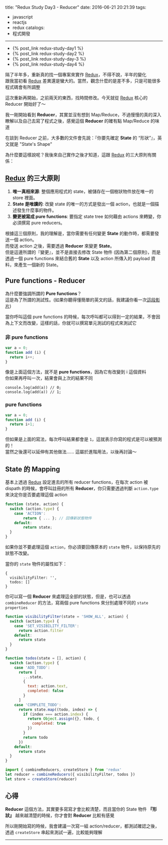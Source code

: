 title: "Redux Study Day3 - Reducer"
date: 2016-06-21 20:21:39
tags:
- javascript
- reactjs
- redux
catalogs:
- 程式開發
---

* {% post_link redux-study-day1 %}
* {% post_link redux-study-day2 %}
* {% post_link redux-study-day-3 %}
* {% post_link redux-study-day4 %}

隔了半年多，重新真的找一個專案來實作 [Redux][]，不得不說，半年的變化  
跟我當初看 [Redux][] 差異還是蠻大的。當然，觀念什麼的是差不多，只是可能很多程式碼會有所調整  

這次重新再開始，之前兩天的東西，找時間修改。今天就從 [Redux][] 核心的 Reducer 開始好了～
 
<!--more-->

我一剛開始看到 **Reducer**，其實並沒有想到 Map/Reduce，不過慢慢的真的深入瞭解以及自己去寫了程式之後，感覺這個 **Reducer** 的確有點 Map/Reduce 的味道

在談到 Reducer 之前，大多數的文件會先說：『你要先確定 **State** 的 “形狀”』，英文就是 "State's Shape"  

為什麼要這樣說呢？我後來自己實作之後才知道，這跟 [Redux][] 的三大原則有關係：  

## [Redux][] 的三大原則

1. **唯一真相來源**: 整個應用程式的 state，被儲存在一個樹狀物件放在唯一的 store 裡面。
2. **State 是唯讀的**: 改變 state 的唯一的方式是發出一個 action，也就是一個描述發生什麼事的物件。
3. **變更被寫成 pure functions**: 要指定 state tree 如何藉由 actions 來轉變，你必須撰寫 pure reducers。

根據這三個原則，我的理解是，當你需要有任何變更 **State** 的動作時，都需要發送一個
 action。  
而發送 action 之後，需要透過 **Reducer** 來變更 **State**。  
但是這邊所謂的『變更』，並不是直接去修改 State 物件 (因為第二個原則)，而是透過一個 pure functions 來結合舊的 **State** 以及 action 所傳入的 payload 資料，來產生一個新的 State。  

## Pure functions - Reducer

為什麼要強調所謂的 **Pure functions**？  
這是為了所謂的測試性。(如果你聽得懂簡單的英文的話，我建議你看一次[這段影片](https://egghead.io/lessons/javascript-redux-the-reducer-function?course=getting-started-with-redux))  

當你呼叫這個 pure functions 的時候，每次呼叫都可以得到一定的結果，不會因為上下文而改變，這樣的話，你就可以撰寫單元測試的程式來測試它  


### 非 pure functions  

```javascript
var a = 0;
function add (i) {
  return i++;
}
```

像是上面這個方法，就不是 **pure functions**，因為它有改變到 i 這個資料  
你如果再呼叫一次，結果會與上次的結果不同  

```
console.log(add(a)) // 0;
console.log(add(a)) // 1;
```

### pure functions

```javascript
var a = 0;
function add (i) {
  return i+1;
}
```

但如果是上面的寫法，每次呼叫結果都會是 `1`，這就表示你寫的程式是可以被預測的！  
當然之後還可以延伸有其他做法...... 這屬於進階用法，以後再討論～  

## State 的 Mapping

基本上透過 [Redux][] 設定進去的所有 reducer functions，在每次 action 被 dispath 的時候，會呼叫註冊的所有 **Reducer**，你只需要透過判斷 `action.type` 來決定你是否要處理這個 action  


```javascript
function (state, action) {
  switch (action.type) {
    case 'ACTION':
    	return { ... }; // 回傳新狀態物件
    default:
    	return state;
  }
}
```
如果你並不要處理這個 `action`，你必須要回傳原本的 `state` 物件，以保持原先的狀態不改變。   

當你的 `state` 物件的屬性如下：  

```
{
  visibilityFilter: '',
  todos: []
}
```

你可以寫一個 **Reducer** 來處理這全部的狀態，但是，也可以透過 `combineReducer` 的方法，寫兩個 pure functions 來分別處理不同的 `state properties`
  
  
```javascript  
function visibilityFilter(state = 'SHOW_ALL', action) {
  switch (action.type) {
    case 'SET_VISIBILITY_FILTER':
      return action.filter
    default:
      return state
  }
}

function todos(state = [], action) {
  switch (action.type) {
    case 'ADD_TODO':
      return [
        ...state,
        {
          text: action.text,
          completed: false
        }
      ]
    case 'COMPLETE_TODO':
      return state.map((todo, index) => {
        if (index === action.index) {
          return Object.assign({}, todo, {
            completed: true
          })
        }
        return todo
      })
    default:
      return state
  }
}

import { combineReducers, createStore } from 'redux'
let reducer = combineReducers({ visibilityFilter, todos })
let store = createStore(reducer)
```

## 心得

**Reducer** 這個方法，其實要多寫寫才會比較清楚，而且當你的 State 物件 **『形狀』** 越來越清楚的時候，你才會對 **Reducer** 比較有感覺   

所以剛開始寫的時候，我會建議一次寫一組 action/reducer，都測試確認之後，透過 `createStore` 串起來測試一遍，比較能夠理解  

---

[Redux]: https://github.com/reactjs/redux
